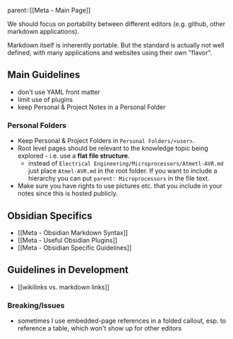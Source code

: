 
parent::[[Meta - Main Page]]

We should focus on portability between different editors (e.g. github, other markdown applications).

Markdown itself is inherently portable. But the standard is actually not well defined, with many applications and websites using their own "flavor". 

## Main Guidelines
- don't use YAML front matter 
- limit use of plugins 
- keep Personal & Project Notes in a Personal Folder

### Personal Folders
- Keep Personal & Project Folders in `Personal Folders/<user>`. 
- Root level pages should be relevant to the knowledge topic being explored - i.e. use a **flat file structure**. 
	- instead of `Electrical Engineering/Microprocessors/Atmetl-AVR.md` just place `Atmel-AVR.md` in the root folder. If you want to include a hierarchy you can put `parent: Microprocessors` in the file text.
- Make sure you have rights to use pictures etc. that you include in your notes since this is hosted publicly. 

## Obsidian Specifics
- [[Meta - Obsidian Markdown Syntax]]
- [[Meta - Useful Obsidian Plugins]]
- [[Meta - Obsidian Specific Guidelines]]

## Guidelines in Development
- [[wikilinks vs. markdown links]]

### **Breaking/Issues**
- sometimes I use embedded-page references in a folded callout, esp. to reference a table, which won't show up for other editors


